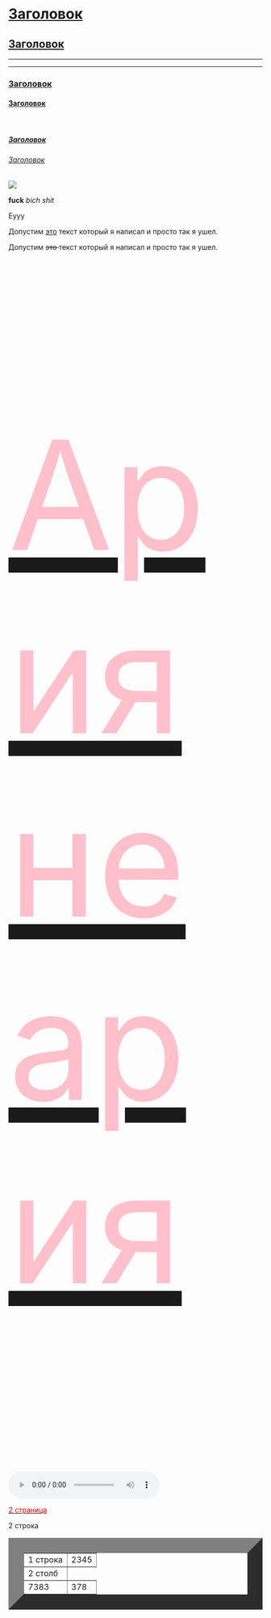 <!DOCTYPE html>
<html lang="en">
  <head>
     <title>ГАМНА</title>
      <meta charset="utf-8">
  </head>
  <body> 
<a href="file:///storage/emulated/0/g.html" >
 <h1>Заголовок</h1>
<h2> Заголовок</h2>
<hr> <hr> 
<h3>Заголовок</h3>
<h4>Заголовок</h4>
<br><h5>Заголовок</h5>
<h6>Заголовок</h6> </a>
     <a href="https://im0-tub-ru.yandex.net/i?id=bf95f5e56432fbb62f6bced7254b40b2-l&n=13"><img src="https://im0-tub-ru.yandex.net/i?id=bf95f5e56432fbb62f6bced7254b40b2-l&n=13"> 
    </a> 
    <p></p>
    <b>fuck</b>
    <em> bich</em>
    <i> shit</i>
    <dr><p>Еууу</p>
    <article><p>Допустим <ins>этo</ins> текст который я написал и просто так я ушел.</p></article>
<p>Допустим <del>это </del> текст который я написал и просто так я ушел.</p>
<a href="https://htmlbook.ru/samcss/sposoby-dobavleniya-stiley-na-stranitsu">
<p style="color:pink; font-size:300px;">Ария не ария</p>
</a>
<audio src="https://muzup.ru/uploads/music/2020/08/ricky-desktop-the-banjo-beat-mp3.mp3" controls>
</audio>
<a href="file:///storage/emulated/0/%20Ali.html"><p style="color:red">2 страница
</p></a>
 <table border="30">
  <tr>
  <td>1 строка</td>
  <td>2345</td>
  </tr>
  <td>2 столб</td>
  <tr> 
  2 строка
  </tr>
  <td>7383</td>
  <td>378</td>
 </table>
  </body>
</html>

